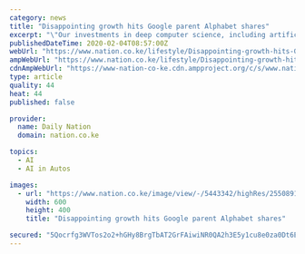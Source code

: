 ```yaml
---
category: news
title: "Disappointing growth hits Google parent Alphabet shares"
excerpt: "\"Our investments in deep computer science, including artificial intelligence, ambient computing and cloud computing ... Alphabet's \"other bets\" which include Waymo autonomous vehicles, life sciences and drone delivery, took in $172 million in revenue in the final three months of the year, ending the 12 months with a big operating loss."
publishedDateTime: 2020-02-04T08:57:00Z
webUrl: "https://www.nation.co.ke/lifestyle/Disappointing-growth-hits-Google-parent-Alphabet-shares/1190-5443324-11qmoo3z/index.html"
ampWebUrl: "https://www.nation.co.ke/lifestyle/Disappointing-growth-hits-Google-parent-Alphabet-shares/1190-5443324-view-asAMP-q6si11z/index.html"
cdnAmpWebUrl: "https://www-nation-co-ke.cdn.ampproject.org/c/s/www.nation.co.ke/lifestyle/Disappointing-growth-hits-Google-parent-Alphabet-shares/1190-5443324-view-asAMP-q6si11z/index.html"
type: article
quality: 44
heat: 44
published: false

provider:
  name: Daily Nation
  domain: nation.co.ke

topics:
  - AI
  - AI in Autos

images:
  - url: "https://www.nation.co.ke/image/view/-/5443342/highRes/2550891/-/srt78o/-/GOOPIC.jpg"
    width: 600
    height: 400
    title: "Disappointing growth hits Google parent Alphabet shares"

secured: "5Qocrfg3WVTos2o2+hGHy8BrgTbAT2GrFAiwiNR0QA2h3E5y1cu8e0za0Dt6EpW4AmffJ6eEaH1y9FzIh9qqFEtDsUXL48C6NvY4Bg0r4G9gy2jrIzFFCRTFv7zls0fb8IPw2pU00K10gJXXYWRF/ksLyBQIfhpd0RLAfOSCK4F1sR+3FyM9yjZk6c5nxyheSaaY75ekHoRbOQVGAwNzQ60Yz4YHFMoATHJo+FIxUUaiwB0CUybtBssxzbKCej5h4Bx98yuoq339dkR5AwWckVmbJsZail337uhU2Q9da+LYoAuEVd1Y0xvj9+Is9HHd;qhZxtTBW7bMjSk5v+sEKvQ=="
---
```


